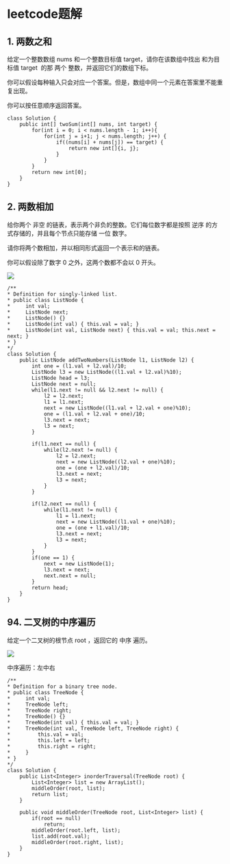 # leetcode题解

## 1. 两数之和
给定一个整数数组 nums 和一个整数目标值 target，请你在该数组中找出 和为目标值 target  的那 两个 整数，并返回它们的数组下标。

你可以假设每种输入只会对应一个答案。但是，数组中同一个元素在答案里不能重复出现。

你可以按任意顺序返回答案。

    class Solution {
        public int[] twoSum(int[] nums, int target) {
            for(int i = 0; i < nums.length - 1; i++){
                for(int j = i+1; j < nums.length; j++) {
                    if((nums[i] + nums[j]) == target) {
                        return new int[]{i, j};
                    }
                }
            }
            return new int[0];
        }
    }

## 2. 两数相加
给你两个 非空 的链表，表示两个非负的整数。它们每位数字都是按照 逆序 的方式存储的，并且每个节点只能存储 一位 数字。

请你将两个数相加，并以相同形式返回一个表示和的链表。

你可以假设除了数字 0 之外，这两个数都不会以 0 开头。

![](https://assets.leetcode-cn.com/aliyun-lc-upload/uploads/2021/01/02/addtwonumber1.jpg)

    /**
    * Definition for singly-linked list.
    * public class ListNode {
    *     int val;
    *     ListNode next;
    *     ListNode() {}
    *     ListNode(int val) { this.val = val; }
    *     ListNode(int val, ListNode next) { this.val = val; this.next = next; }
    * }
    */
    class Solution {
        public ListNode addTwoNumbers(ListNode l1, ListNode l2) {
            int one = (l1.val + l2.val)/10;
            ListNode l3 = new ListNode((l1.val + l2.val)%10);
            ListNode head = l3;
            ListNode next = null;
            while(l1.next != null && l2.next != null) {
                l2 = l2.next;
                l1 = l1.next;
                next = new ListNode((l1.val + l2.val + one)%10);
                one = (l1.val + l2.val + one)/10;
                l3.next = next;
                l3 = next;
            }

            if(l1.next == null) {
                while(l2.next != null) {
                    l2 = l2.next;
                    next = new ListNode((l2.val + one)%10);
                    one = (one + l2.val)/10;
                    l3.next = next;
                    l3 = next;
                }
            }

            if(l2.next == null) {
                while(l1.next != null) {
                    l1 = l1.next;
                    next = new ListNode((l1.val + one)%10);
                    one = (one + l1.val)/10;
                    l3.next = next;
                    l3 = next;
                }
            }
            if(one == 1) {
                next = new ListNode(1);
                l3.next = next;
                next.next = null;
            }
            return head;
        }
    }

## 94. 二叉树的中序遍历
给定一个二叉树的根节点 root ，返回它的 中序 遍历。

![](https://assets.leetcode.com/uploads/2020/09/15/inorder_1.jpg)

中序遍历：左中右

    /**
    * Definition for a binary tree node.
    * public class TreeNode {
    *     int val;
    *     TreeNode left;
    *     TreeNode right;
    *     TreeNode() {}
    *     TreeNode(int val) { this.val = val; }
    *     TreeNode(int val, TreeNode left, TreeNode right) {
    *         this.val = val;
    *         this.left = left;
    *         this.right = right;
    *     }
    * }
    */
    class Solution {
        public List<Integer> inorderTraversal(TreeNode root) {
            List<Integer> list = new ArrayList();
            middleOrder(root, list);
            return list;
        }

        public void middleOrder(TreeNode root, List<Integer> list) {
            if(root == null)
                return;
            middleOrder(root.left, list);
            list.add(root.val);
            middleOrder(root.right, list);
        }
    }